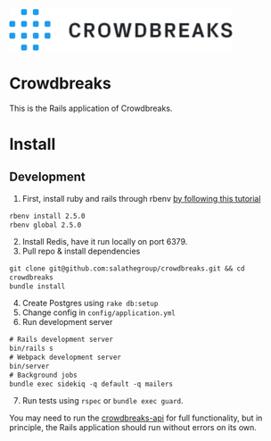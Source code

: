 <img src="app/assets/images/logo-crowdbreaks.svg" alt="Crowdbreaks logo" width="400px"/>

# Crowdbreaks

This is the Rails application of Crowdbreaks.

# Install

## Development
1. First, install ruby and rails through rbenv [by following this tutorial](https://www.digitalocean.com/community/tutorials/how-to-install-ruby-on-rails-with-rbenv-on-ubuntu-16-04)
```
rbenv install 2.5.0
rbenv global 2.5.0
```
2. Install Redis, have it run locally on port 6379. 
3. Pull repo & install dependencies
```
git clone git@github.com:salathegroup/crowdbreaks.git && cd crowdbreaks
bundle install
```
4. Create Postgres using `rake db:setup`
5. Change config in `config/application.yml`
6. Run development server
```
# Rails development server
bin/rails s
# Webpack development server
bin/server
# Background jobs
bundle exec sidekiq -q default -q mailers 
```
7. Run tests using `rspec` or `bundle exec guard`.

You may need to run the [crowdbreaks-api](https://github.com/salathegroup/crowdbreaks-api) for full functionality, but in principle, the Rails application should run without errors on its own.
